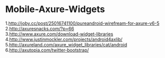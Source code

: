 Mobile-Axure-Widgets
====================
1.http://joby.cc/post/25016741100/pureandroid-wirefream-for-axure-v6-5  
2.http://axuresnacks.com/?p=66  
3.http://www.axure.com/download-widget-libraries  
4.http://www.justinmockler.com/projects/android4axlib/  
5.http://axureland.com/axure_widget_libraries/cat/android  
6.http://axutopia.com/twitter-bootstrap/  